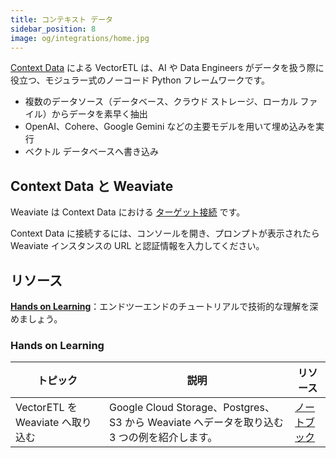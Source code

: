 ```yaml
---
title: コンテキスト データ
sidebar_position: 8
image: og/integrations/home.jpg
---
```


[Context Data](https://contextdata.ai/) による VectorETL は、AI や Data Engineers がデータを扱う際に役立つ、モジュラー式のノーコード Python フレームワークです。

* 複数のデータソース（データベース、クラウド ストレージ、ローカル ファイル）からデータを素早く抽出  
* OpenAI、Cohere、Google Gemini などの主要モデルを用いて埋め込みを実行  
* ベクトル データベースへ書き込み  

## Context Data と Weaviate
Weaviate は Context Data における [ターゲット接続](https://context-data.gitbook.io/context-data-1/adding-target-connections#add-a-weaviate-target-connection) です。 

Context Data に接続するには、コンソールを開き、プロンプトが表示されたら Weaviate インスタンスの URL と認証情報を入力してください。

## リソース 
[**Hands on Learning**](#hands-on-learning)：エンドツーエンドのチュートリアルで技術的な理解を深めましょう。

### Hands on Learning

| トピック | 説明 | リソース | 
| --- | --- | --- |
| VectorETL を Weaviate へ取り込む | Google Cloud Storage、Postgres、S3 から Weaviate へデータを取り込む 3 つの例を紹介します。 | [ノートブック](https://github.com/weaviate/recipes/tree/main/integrations/data-platforms/context-data) |


